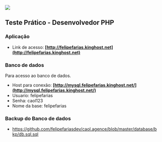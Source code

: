 <img src="http://www.agence.com.br/wp-content/themes/dt-the7/inc/presets/images/agence/agence.png">


## Teste Prático - Desenvolvedor PHP

### Aplicação

- Link de acesso: **[http://felipefarias.kinghost.net](http://felipefarias.kinghost.net)**

### Banco de dados

Para acesso ao banco de dados.

- Host para conexão: **[http://mysql.felipefarias.kinghost.net/](http://mysql.felipefarias.kinghost.net/)**
- Usuario: felipefarias
- Senha: caol123
- Nome da base: felipefarias

### Backup do Banco de dados

- https://github.com/felipefariasdev/caol.agence/blob/master/database/bkp/db.sql.sql